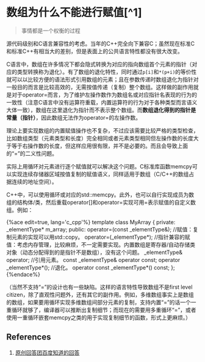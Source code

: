 # 数组为什么不能进行赋值[^1]

> 事情都是一个权衡的过程

源代码级别和C语言兼容性的考虑。当年的C++完全向下兼容C；虽然现在标准C和标准C++有相当大的差别，但是表面上的公共语言特性都没有很大改变。

C语言中，数组在许多情况下都会隐式转换为对应的指向数组首个元素的指针（对应的类型转换称为退化）。有了数组的退化特性，同时通过`p[i]`和`*(p+i)`的等价性就可以以比较方便的语法形式引用数组的元素；且在参数传递时数组退化为指针对一般目的而言是比较高效的，无需按值传递（复制）整个数组。这样做的副作用就是对于operator=而言，为了维护左操作数作为数组名或对应指针名表现的行为的一致性（注意C语言中没有运算符重载，内置运算符的行为对于各种类型而言语义大体一致），数组在这里退化为指针而不表示整个数组。而**数组退化得到的指针是常量（指针）**，因此数组无法作为operator=的左操作数。

理论上要实现数组的内置赋值操作也不复杂，不过应该需要比较严格的类型检查，比如数组类型（元素类型和长度）完全相同或者元素类型相同但左操作数的长度大于等于右操作数的长度，但这样应用很有限，并不是必要的。而且会导致上面的“=”的二义性问题。

实际上用循环对元素进行逐个赋值就可以解决这个问题。C标准库函数memcpy可以实现连续存储器区域按值复制的赋值语义，同样适用于数组（C/C++的数组占据连续的地址空间）。

C++中，可以使用循环或对应的std::memcpy。此外，也可以自行实现成员为数组的结构体/类，然后重载operator[]和operator=实现可用=表示赋值的自定义数组。例如：

{%ace edit=true, lang='c_cpp'%}
template<typename _elementType>
class MyArray
{
private:
    _elementType* m_array;
public:
    operator=(const _elementType&); //赋值：复制元素的实现可以用std::copy。
    operator=(_elementType*); //指针兼容的赋值：考虑内存管理，比较麻烦，不一定需要实现。内置数组是寄存器/自动存储类对象（动态分配得到的是指针不是数组），没有这个问题。
    _elementType& operator[](std::size_t); //引用元素。
    const _elementType& operator[](std::size_t) const;
    operator _elementType*(); //退化。
    operator const _elementType*() const;
};
{%endace%}

（当然不支持“=”的设计也有一些缺陷。这样的语言特性导致数组不是first level citizen，除了直观性问题外，还有其它的副作用。例如，多维数组事实上是数组的数组，如果要用循环实现多维数组间部分元素的复制，支持内置“=”的话一个一重循环就够了，编译器可以推断出复制细节；而现在的需要用多重循环“=”，或者使用一重循环嵌套memcpy之类的用于实现复制细节的函数，形式上更麻烦。）

## References

1. [原创回答团百度知道的回答](http://zhidao.baidu.com/question/179864633.html)